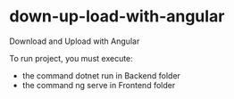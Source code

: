 # down-up-load-with-angular
Download and Upload with Angular

To run project, you must execute:
  * the command dotnet run in Backend folder
  * the command ng serve in Frontend folder
